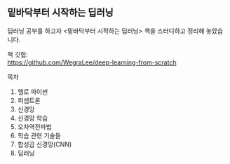 ## 밑바닥부터 시작하는 딥러닝
딥러닝 공부를 하고자 <밑바닥부터 시작하는 딥러닝> 책을 스터디하고 정리해 놓았습니다.  

책 깃헙:  
https://github.com/WegraLee/deep-learning-from-scratch

목차 
1. 헬로 파이썬
2. 퍼셉트론
3. 신경망
4. 신경망 학습
5. 오차역전파법
6. 학습 관련 기술들
7. 합성곱 신경망(CNN)
8. 딥러닝